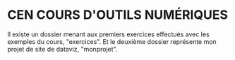 # CEN COURS D'OUTILS NUMÉRIQUES

Il existe un dossier menant aux premiers exercices effectués avec les exemples du cours, "exercices".
Et le deuxième dossier représente mon projet de site de dataviz, "monprojet".
